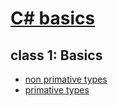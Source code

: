 # [C# basics](https://www.udemy.com/course/csharp-tutorial-for-beginners/)


## class 1: Basics
- [non primative types](HelloWord/NonPrimativeTypes)
- [primative types](HelloWord/PrimativeTypes)

